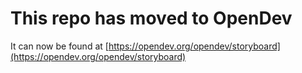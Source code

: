 # This repo has moved to OpenDev

It can now be found at [https://opendev.org/opendev/storyboard](https://opendev.org/opendev/storyboard)
